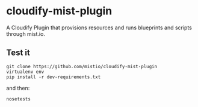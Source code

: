 # cloudify-mist-plugin
A Cloudify Plugin that provisions resources and runs blueprints and scripts through mist.io.

## Test it

`git clone https://github.com/mistio/cloudify-mist-plugin ` </br>
`virtualenv env` </br>
`pip install -r dev-requirements.txt` </br>

and then: 

`nosetests`

